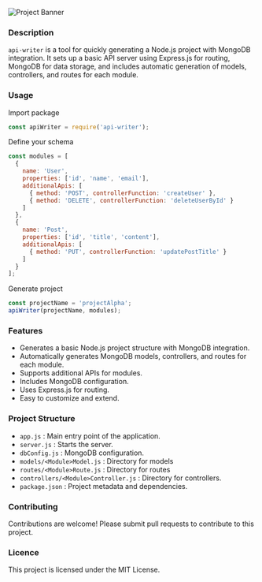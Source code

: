 
![Project Banner](https://balaji-alpha.vercel.app/img/apiwriterIcon.png)


### Description

`api-writer` is a tool for quickly generating a Node.js project with MongoDB integration. It sets up a basic API server using Express.js for routing, MongoDB for data storage, and includes automatic generation of models, controllers, and routes for each module.

### Usage

Import package

```javascript
const apiWriter = require('api-writer');
```
Define your schema

```javascript
const modules = [
  {
    name: 'User',
    properties: ['id', 'name', 'email'],
    additionalApis: [
      { method: 'POST', controllerFunction: 'createUser' },
      { method: 'DELETE', controllerFunction: 'deleteUserById' }
    ]
  },
  {
    name: 'Post',
    properties: ['id', 'title', 'content'],
    additionalApis: [
      { method: 'PUT', controllerFunction: 'updatePostTitle' }
    ]
  }
];
```
Generate project

``` javascript 
const projectName = 'projectAlpha';
apiWriter(projectName, modules);
```


### Features

- Generates a basic Node.js project structure with MongoDB integration.
- Automatically generates MongoDB models, controllers, and routes for each module.
- Supports additional APIs for modules.
- Includes MongoDB configuration.
- Uses Express.js for routing.
- Easy to customize and extend.

### Project Structure

 - `app.js` : Main entry point of the application.
 - `server.js` : Starts the server.
 - `dbConfig.js` : MongoDB configuration.
 - `models/<Module>Model.js` : Directory for models
 - `routes/<Module>Route.js` : Directory for routes
  - `controllers/<Module>Controller.js` : Directory for controllers.
 - `package.json` : Project metadata and dependencies.

### Contributing
Contributions are welcome! Please submit pull requests to contribute to this project.

### Licence
This project is licensed under the MIT License.


